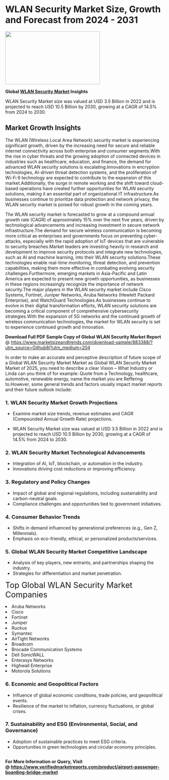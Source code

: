 <H1>WLAN Security Market Size, Growth and Forecast from 2024 - 2031</H1><img class="aligncenter size-medium wp-image-584254" src="https://thirdeyenews.in/wp-content/uploads/2024/09/Global-Market-Research-300x168.jpeg" alt="" width="300" height="168" /><p><strong>Global&nbsp;<a href="https://www.marketsizeandtrends.com/download-sample/883388/?utm_source=Github8j?utm_medium=204">WLAN Security Market</a> Insights</strong></p><p>WLAN Security Market size was valued at USD 3.5 Billion in 2022 and is projected to reach USD 10.5 Billion by 2030, growing at a CAGR of 14.5% from 2024 to 2030.</p><p><h2>Market Growth Insights</h2> <p>The WLAN (Wireless Local Area Network) security market is experiencing significant growth, driven by the increasing need for secure and reliable internet connectivity across both enterprise and consumer segments.With the rise in cyber threats and the growing adoption of connected devices in industries such as healthcare, education, and finance, the demand for advanced WLAN security solutions is escalating.Innovations in encryption technologies, AI-driven threat detection systems, and the proliferation of Wi-Fi 6 technology are expected to contribute to the expansion of this market.Additionally, the surge in remote working and the shift toward cloud-based operations have created further opportunities for WLAN security solutions, making it an essential part of organizational IT infrastructure.As businesses continue to prioritize data protection and network privacy, the WLAN security market is poised for robust growth in the coming years.</p> <p>The WLAN security market is forecasted to grow at a compound annual growth rate (CAGR) of approximately 15% over the next five years, driven by technological advancements and increasing investment in secure network infrastructure.The demand for secure wireless communication is becoming more critical as enterprises and governments focus on preventing cyber-attacks, especially with the rapid adoption of IoT devices that are vulnerable to security breaches.Market leaders are investing heavily in research and development to improve security protocols and integrate new technologies, such as AI and machine learning, into their WLAN security solutions.These technologies enable real-time monitoring, threat detection, and prevention capabilities, making them more effective in combating evolving security challenges.Furthermore, emerging markets in Asia-Pacific and Latin America are expected to present new growth opportunities, as businesses in these regions increasingly recognize the importance of network security.The major players in the WLAN security market include Cisco Systems, Fortinet, Juniper Networks, Aruba Networks (Hewlett Packard Enterprise), and WatchGuard Technologies.As businesses continue to evolve in their digital transformation efforts, WLAN security solutions are becoming a critical component of comprehensive cybersecurity strategies.With the expansion of 5G networks and the continued growth of wireless communication technologies, the market for WLAN security is set to experience continued growth and innovation.<p><span class=""><strong>Download Full PDF Sample Copy of Global WLAN Security Market Report</strong> @ <a href="https://www.marketsizeandtrends.com/download-sample/883388/?utm_source=Github8j?utm_medium=204" target="_blank">https://www.marketsizeandtrends.com/download-sample/883388/?utm_source=Github8j?utm_medium=204</a></span></p><p>In order to make an accurate and perceptive description of future scope of a Global&nbsp;WLAN Security Market Market as Global&nbsp;WLAN Security Market Market of 2025, you need to describe a clear Vision &ndash; What Industry or Linda can you think of for example: Quote from a Technology, healthcare, automotive, renewable energy, name the market you are Reffering to.However, some general trends and factors usually impact market reports and their future outlook include:</p><h3>1.&nbsp;<strong>WLAN Security Market Growth Projections</strong></h3><ul><li>Examine market size trends, revenue estimates and CAGR (Compounded Annual Growth Rate) projections.</li><li><p>WLAN Security Market size was valued at USD 3.5 Billion in 2022 and is projected to reach USD 10.5 Billion by 2030, growing at a CAGR of 14.5% from 2024 to 2030.</p></li></ul><h3>2.&nbsp;<strong>WLAN Security Market Technological Advancements</strong></h3><ul><li>Integration of AI, IoT, blockchain, or automation in the industry.</li><li>Innovations driving cost reductions or improving efficiency.</li></ul><h3>3.&nbsp;<strong>Regulatory and Policy Changes</strong></h3><ul><li>Impact of global and regional regulations, including sustainability and carbon-neutral goals.</li><li>Compliance challenges and opportunities tied to government initiatives.</li></ul><h3>4.&nbsp;<strong>Consumer Behavior Trends</strong></h3><ul><li>Shifts in demand influenced by generational preferences (e.g., Gen Z, Millennials).</li><li>Emphasis on eco-friendly, ethical, or personalized products/services.</li></ul><h3>5.&nbsp;<strong>Global WLAN Security Market Competitive Landscape</strong></h3><ul><li>Analysis of key players, new entrants, and partnerships shaping the industry.</li><li>Strategies for differentiation and market penetration.</li></ul><p data-pm-slice="1 1 []"><span style="color: inherit; font-family: inherit; font-size: 25px;">Top Global WLAN Security Market Companies</span></p><div class="" data-test-id=""><p><li>Aruba Networks</li><li> Cisco</li><li> Fortinet</li><li> Juniper</li><li> Ruckus</li><li> Symantec</li><li> AirTight Networks</li><li> Broadcom</li><li> Brocade Communication Systems</li><li> Dell SonicWALL</li><li> Enterasys Networks</li><li> Highwall Enterprise</li><li> Motorola Solutions</li></p></div><h3>6.&nbsp;<strong>Economic and Geopolitical Factors</strong></h3><ul><li>Influence of global economic conditions, trade policies, and geopolitical events.</li><li>Resilience of the market to inflation, currency fluctuations, or global crises.</li></ul><h3>7.&nbsp;<strong>Sustainability and ESG (Environmental, Social, and Governance)</strong></h3><ul><li>Adoption of sustainable practices to meet ESG criteria.</li><li>Opportunities in green technologies and circular economy principles.</li></ul><h2><strong style="font-size: 14px;">For More Information or Query, Visit @&nbsp;</strong><a style="background-color: #ffffff; font-size: 14px;" href="https://www.marketsizeandtrends.com/report/wlan-security-market/" target="_blank">https://www.verifiedmarketreports.com/product/airport-passenger-boarding-bridge-market</a></h2>
